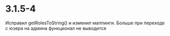 # 3.1.5-4
Исправил getRolesToString() и изменил маппинги.
Больше при переходе с юзера на админа функционал не выводится
